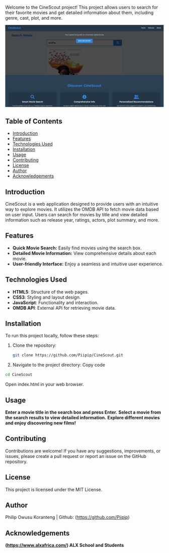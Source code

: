 
Welcome to the CineScout project! This project allows users to search for their favorite movies and get detailed information about them, including genre, cast, plot, and more.

![Project Demo](Landing_page.png)

## Table of Contents

- [Introduction](#introduction)
- [Features](#features)
- [Technologies Used](#technologies-used)
- [Installation](#installation)
- [Usage](#usage)
- [Contributing](#contributing)
- [License](#license)
- [Author](#author)
- [Acknowledgements](#acknowledgements)

## Introduction

CineScout is a web application designed to provide users with an intuitive way to explore movies. It utilizes the OMDB API to fetch movie data based on user input. Users can search for movies by title and view detailed information such as release year, ratings, actors, plot summary, and more.

## Features

- **Quick Movie Search:** Easily find movies using the search box.
- **Detailed Movie Information:** View comprehensive details about each movie.
- **User-friendly Interface:** Enjoy a seamless and intuitive user experience.

## Technologies Used

- **HTML5**: Structure of the web pages.
- **CSS3**: Styling and layout design.
- **JavaScript**: Functionality and interaction.
- **OMDB API**: External API for retrieving movie data.

## Installation

To run this project locally, follow these steps:

1. Clone the repository:
   ```bash
   git clone https://github.com/Piipip/CineScout.git

2. Navigate to the project directory:
Copy code
```bash
cd CineScout
```
Open index.html in your web browser.

## Usage
**Enter a movie title in the search box and press Enter.**
**Select a movie from the search results to view detailed information.**
**Explore different movies and enjoy discovering new films!**

## Contributing
Contributions are welcome! If you have any suggestions, improvements, or issues, please create a pull request or report an issue on the GitHub repository.

## License
This project is licensed under the MIT License.

## Author
Philip Owusu Koranteng  |  Github: (https://github.com/Piipip)

## Acknowledgements
**(https://www.alxafrica.com/) ALX School and Students**

